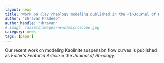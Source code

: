 ```yaml
---
layout: news
title: "Work on clay rheology modeling published in the <i>Journal of Rheology</i>"
author: "Shravan Pradeep"
author_handle: "shravan"
# image: /assets/images/news/microscope.jpg
category: news
tags: [paper]
---
```

Our recent work on modeling Kaolinite suspension flow curves is published as <i>Editor's Featured Article</i> in the <i>Journal of Rheology</i>. 